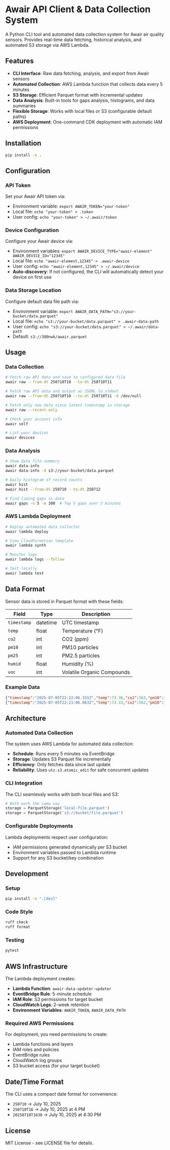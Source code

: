 # Awair API Client & Data Collection System

A Python CLI tool and automated data collection system for Awair air quality sensors. Provides real-time data fetching, historical analysis, and automated S3 storage via AWS Lambda.

## Features

- **CLI Interface**: Raw data fetching, analysis, and export from Awair sensors
- **Automated Collection**: AWS Lambda function that collects data every 5 minutes
- **S3 Storage**: Efficient Parquet format with incremental updates
- **Data Analysis**: Built-in tools for gaps analysis, histograms, and data summaries
- **Flexible Storage**: Works with local files or S3 (configurable default paths)
- **AWS Deployment**: One-command CDK deployment with automatic IAM permissions

## Installation

```bash
pip install -e .
```

## Configuration

### API Token
Set your Awair API token via:
- Environment variable: `export AWAIR_TOKEN="your-token"`
- Local file: `echo "your-token" > .token`
- User config: `echo "your-token" > ~/.awair/token`

### Device Configuration
Configure your Awair device via:
- Environment variables: `export AWAIR_DEVICE_TYPE="awair-element" AWAIR_DEVICE_ID="12345"`
- Local file: `echo "awair-element,12345" > .awair-device`
- User config: `echo "awair-element,12345" > ~/.awair/device`
- **Auto-discovery**: If not configured, the CLI will automatically detect your device on first use

### Data Storage Location
Configure default data file path via:
- Environment variable: `export AWAIR_DATA_PATH="s3://your-bucket/data.parquet"`
- Local file: `echo "s3://your-bucket/data.parquet" > .awair-data-path`
- User config: `echo "s3://your-bucket/data.parquet" > ~/.awair/data-path`
- Default: `s3://380nwk/awair.parquet`

## Usage

### Data Collection

```bash
# Fetch raw API data and save to configured data file
awair raw --from-dt 250710T10 --to-dt 250710T11

# Fetch raw API data and output as JSONL to stdout
awair raw --from-dt 250710T10 --to-dt 250710T11 -d /dev/null

# Fetch only new data since latest timestamp in storage
awair raw --recent-only

# Check your account info
awair self

# List your devices
awair devices
```

### Data Analysis

```bash
# Show data file summary
awair data-info
awair data-info -d s3://your-bucket/data.parquet

# Daily histogram of record counts
awair hist
awair hist --from-dt 250710 --to-dt 250712

# Find timing gaps in data
awair gaps -n 5 -m 300  # Top 5 gaps over 5 minutes
```

### AWS Lambda Deployment

```bash
# Deploy automated data collector
awair lambda deploy

# View CloudFormation template
awair lambda synth

# Monitor logs
awair lambda logs --follow

# Test locally
awair lambda test
```

## Data Format

Sensor data is stored in Parquet format with these fields:

| Field | Type | Description |
|-------|------|-------------|
| `timestamp` | datetime | UTC timestamp |
| `temp` | float | Temperature (°F) |
| `co2` | int | CO2 (ppm) |
| `pm10` | int | PM10 particles |
| `pm25` | int | PM2.5 particles |
| `humid` | float | Humidity (%) |
| `voc` | int | Volatile Organic Compounds |

### Example Data

```json
{"timestamp":"2025-07-05T22:22:06.331Z","temp":73.36,"co2":563,"pm10":3,"pm25":2,"humid":52.31,"voc":96}
{"timestamp":"2025-07-05T22:21:06.063Z","temp":73.33,"co2":562,"pm10":3,"pm25":2,"humid":52.23,"voc":92}
```

## Architecture

### Automated Data Collection

The system uses AWS Lambda for automated data collection:

- **Schedule**: Runs every 5 minutes via EventBridge
- **Storage**: Updates S3 Parquet file incrementally
- **Efficiency**: Only fetches data since last update
- **Reliability**: Uses `utz.s3.atomic_edit` for safe concurrent updates

### CLI Integration

The CLI seamlessly works with both local files and S3:

```python
# Both work the same way
storage = ParquetStorage('local-file.parquet')
storage = ParquetStorage('s3://bucket/file.parquet')
```

### Configurable Deployments

Lambda deployments respect user configuration:

- IAM permissions generated dynamically per S3 bucket
- Environment variables passed to Lambda runtime
- Support for any S3 bucket/key combination

## Development

### Setup

```bash
pip install -e ".[dev]"
```

### Code Style

```bash
ruff check
ruff format
```

### Testing

```bash
pytest
```

## AWS Infrastructure

The Lambda deployment creates:

- **Lambda Function**: `awair-data-updater-updater`
- **EventBridge Rule**: 5-minute schedule
- **IAM Role**: S3 permissions for target bucket
- **CloudWatch Logs**: 2-week retention
- **Environment Variables**: `AWAIR_TOKEN`, `AWAIR_DATA_PATH`

### Required AWS Permissions

For deployment, you need permissions to create:
- Lambda functions and layers
- IAM roles and policies
- EventBridge rules
- CloudWatch log groups
- S3 bucket access (for your target bucket)

## Date/Time Format

The CLI uses a compact date format for convenience:

- `250710` → July 10, 2025
- `250710T16` → July 10, 2025 at 4 PM
- `20250710T1630` → July 10, 2025 at 4:30 PM

## License

MIT License - see LICENSE file for details.